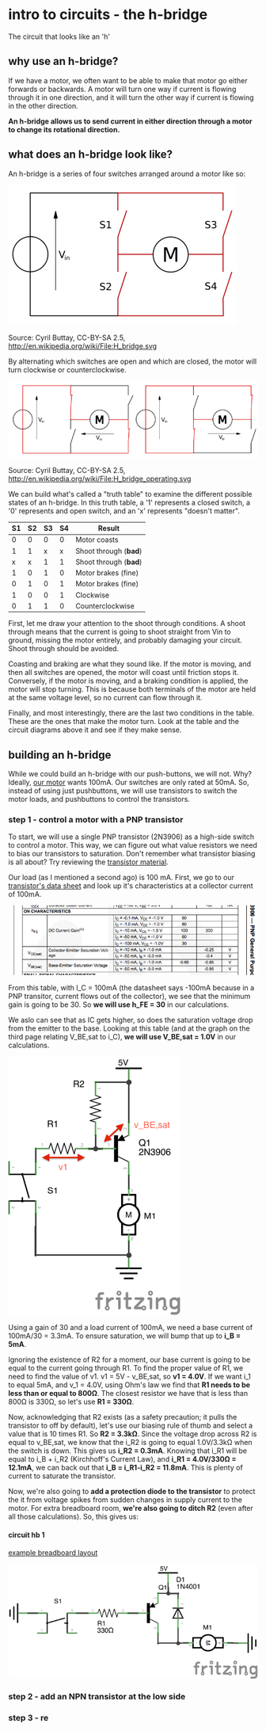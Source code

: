 # intro to circuits - the h-bridge
The circuit that looks like an 'h'

## why use an h-bridge?
If we have a motor, we often want to be able to make that motor go either forwards or backwards. A motor will turn one way if current is flowing through it in one direction, and it will turn the other way if current is flowing in the other direction.

**An h-bridge allows us to send current in either direction through a motor to change its rotational direction.**

## what does an h-bridge look like?
An h-bridge is a series of four switches arranged around a motor like so:

![h-bridge](images/hbridge_wikipedia.png "an h-bridge")

Source: Cyril Buttay, CC-BY-SA 2.5,  http://en.wikipedia.org/wiki/File:H_bridge.svg

By alternating which switches are open and which are closed, the motor will turn clockwise or counterclockwise.

![h-bridge states](images/hbridge-states_wikipedia.png "turning the motor")

Source: Cyril Buttay, CC-BY-SA 2.5,  http://en.wikipedia.org/wiki/File:H_bridge_operating.svg

We can build what's called a "truth table" to examine the different possible states of an h-bridge. In this truth table, a '1' represents a closed switch, a '0' represents and open switch, and an 'x' represents "doesn't matter".


| S1 | S2 | S3 | S4 | Result                  |
| -- | -- | -- | -- | ----------------------- |
| 0  | 0  | 0  | 0  | Motor coasts            |
| 1  | 1  | x  | x  | Shoot through (**bad**) |
| x  | x  | 1  | 1  | Shoot through (**bad**) |
| 1  | 0  | 1  | 0  | Motor brakes (fine)     |
| 0  | 1  | 0  | 1  | Motor brakes (fine)     |
| 1  | 0  | 0  | 1  | Clockwise               |
| 0  | 1  | 1  | 0  | Counterclockwise        |


First, let me draw your attention to the shoot through conditions. A shoot through means that the current is going to shoot straight from Vin to ground, missing the motor entirely, and probably damaging your circuit. Shoot through should be avoided.

Coasting and braking are what they sound like. If the motor is moving, and then all switches are opened, the motor will coast until friction stops it. Conversely, if the motor is moving, and a braking condition is applied, the motor will stop turning. This is because both terminals of the motor are held at the same voltage level, so no current can flow through it.

Finally, and most interestingly, there are the last two conditions in the table. These are the ones that make the motor turn. Look at the table and the circuit diagrams above it and see if they make sense.

## building an h-bridge
While we could build an h-bridge with our push-buttons, we will not. Why? Ideally, [our motor](https://www.sparkfun.com/products/11696) wants 100mA. Our switches are only rated at 50mA. So, instead of using just pushbuttons, we will use transistors to switch the motor loads, and pushbuttons to control the transistors.

### step 1 - control a motor with a PNP transistor
To start, we will use a single PNP transistor (2N3906) as a high-side switch to control a motor. This way, we can figure out what value resistors we need to bias our transistors to saturation. Don't remember what transistor biasing is all about? Try reviewing the [transistor material](../transistors).

Our load (as I mentioned a second ago) is 100 mA. First, we go to our [transistor's data sheet][2N3906] and look up it's characteristics at a collector current of 100mA.

![2N3906 on characteristics](images/2n3906-on.png "no pain no gain")

From this table, with I_C = 100mA (the datasheet says -100mA because in a PNP transitor, current flows out of the collector), we see that the minimum gain is going to be 30. So **we will use h_FE = 30** in our calculations.

We aslo can see that as IC gets higher, so does the saturation voltage drop from the emitter to the base. Looking at this table (and at the graph on the third page relating V_BE,sat to i_C), **we will use V_BE,sat = 1.0V** in our calculations.

![transistor biasing](images/transistor-bias-1.png)

Using a gain of 30 and a load current of 100mA, we need a base current of 100mA/30 = 3.3mA. To ensure saturation, we will bump that up to **i_B = 5mA**.

Ignoring the existence of R2 for a moment, our base current is going to be equal to the current going through R1. To find the proper value of R1, we need to find the value of v1. v1 = 5V - v_BE,sat, so **v1 = 4.0V**. If we want i_1 to equal 5mA, and v_1 = 4.0V, using Ohm's law we find that **R1 needs to be less than or equal to 800Ω**. The closest resistor we have that is less than 800Ω is 330Ω, so let's use **R1 = 330Ω**.

Now, acknowledging that R2 exists (as a safety precaution; it pulls the transistor to off by default), let's use our biasing rule of thumb and select a value that is 10 times R1. So **R2 = 3.3kΩ**. Since the voltage drop across R2 is equal to v_BE,sat, we know that the i_R2 is going to equal 1.0V/3.3kΩ when the switch is down. This gives us **i_R2 = 0.3mA**. Knowing that i_R1 will be equal to i_B + i_R2 (Kirchhoff's Current Law), and **i_R1 = 4.0V/330Ω = 12.1mA**, we can back out that **i_B = i_R1-i_R2 = 11.8mA**. This is plenty of current to saturate the transistor.

Now, we're also going to **add a protection diode to the transistor** to protect the it from voltage spikes from sudden changes in supply current to the motor. For extra breadboard room, **we're also going to ditch R2** (even after all those calculations). So, this gives us:

#### circuit hb 1
[example breadboard layout][hb_1_bb]

![circuit hb_1][hb_1_schem]


### step 2 - add an NPN transistor at the low side

### step 3 - re

[2N3906]: https://www.fairchildsemi.com/ds/2N/2N3906.pdf "2N3906 datasheet"
[hb_1_bb]: breaboard/hb_1_bb.png
[hb_1_schem]: hb_1_schem.png
